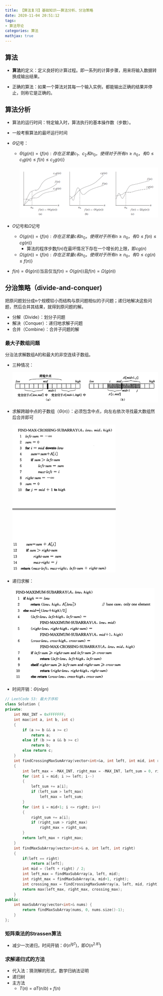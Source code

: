 ```yaml
---
title: 【算法复习】基础知识——算法分析、分治策略
date: 2020-11-04 20:51:12
tags:
- 算法导论
categories: 算法
mathjax: true
---
```


## 算法

- **算法**的定义：定义良好的计算过程。即一系列的计算步骤，用来将输入数据转换成输出结果。

- 正确的算法：如果一个算法对其每一个输入实例，都能输出正确的结果并停止，则称它是正确的。

<!--more-->

## 算法分析

- 算法的运行时间：特定输入时，算法执行的基本操作数（步数）。
- 一般考察算法的最坏运行时间

- $\Theta$记号：

  - $\Theta(g(n))=\{f(n):存在正常量c_1、c_2和n_0，使得对于所有n\geq n_0，有0 \leq c_1g(n) \leq f(n)\leq c_2g(n)\}$

    <img src="【算法复习】基础知识/算法分析1.png" alt="算法分析1" style="zoom:70%;" />

- $O$记号和$\Omega$记号

  - $O(g(n))=\{f(n):存在正常量c和n_0，使得对于所有n\geq n_0，有0 \leq f(n)\leq cg(n)\}$
    - 算法的程序步数$f(n)$在最坏情况下存在一个增长的上限，即$cg(n)$
  - $\Omega(g(n))=\{f(n):存在正常量c和n_0，使得对于所有n\geq n_0，有0 \leq cg(n) \leq f(n)\}$

- $f(n)=\Theta(g(n))$当且仅当$f(n)=O(g(n))$且$f(n)=\Omega(g(n))$



## 分治策略（divide-and-conquer)

把原问题划分成n个规模较小而结构与原问题相似的子问题；递归地解决这些问题，然后合并其结果，就得到原问题的解。

- 分解（Divide）：划分子问题
- 解决（Conquer）：递归地求解子问题
- 合并（Combine）：合并子问题的解



### 最大子数组问题

分治法求解数组A的和最大的非空连续子数组。

- 三种情况：

  <img src="【算法复习】基础知识/最大子数组1.png" alt="最大子数组1" style="zoom:75%;" />

- 求解跨越中点的子数组（$\Theta(n)$）：必须包含中点，向左右依次寻找最大数组然后合并即可

  <img src="【算法复习】基础知识/最大子数组2.png" alt="最大子数组2" style="zoom:80%;" />

- 递归求解：

  <img src="【算法复习】基础知识/最大子数组3.png" alt="最大子数组3" style="zoom:80%;" />

- 时间开销：$\Theta(nlgn)$

```c++
// LeetCode 53: 最大子序和
class Solution {
private:
    int MAX_INT = 0xFFFFFFF;
    int max(int a, int b, int c)
    {
        if (a >= b && a >= c)
            return a;
        else if (b >= a && b >= c)
            return b;
        else return c;
    }
    int findCrossingMaxSumArray(vector<int>&a, int left, int mid, int right)
    {
        int left_max = -MAX_INT, right_max = -MAX_INT, left_sum = 0, right_sum = 0;
        for (int i = mid; i >= left; i--)
        {
            left_sum += a[i];
            if (left_sum > left_max)
                left_max = left_sum;
        }
        for (int i = mid+1; i <= right; i++)
        {
            right_sum += a[i];
            if (right_sum > right_max)
                right_max = right_sum;
        }
        return left_max + right_max;
    }
    int findMaxSubArray(vector<int>& a, int left, int right)
    {
        if(left == right)
            return a[left];
        int mid = (left + right) / 2;
        int left_max = findMaxSubArray(a, left, mid);
        int right_max = findMaxSubArray(a, mid+1, right);
        int crossing_max = findCrossingMaxSumArray(a, left, mid, right);
        return max(left_max, right_max, crossing_max);
    }
public:
    int maxSubArray(vector<int>& nums) {
        return findMaxSubArray(nums, 0, nums.size()-1);
    }
};
```



### 矩阵乘法的Strassen算法

- 减少一次递归，时间开销：$\Theta(n^{lg7})$，即$O(n^{2.81})$



### 求解递归式的方法

- 代入法：猜测解的形式，数学归纳法证明
- 递归树
- 主方法
  - $T(n) = aT(n/b) + f(n)$
